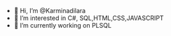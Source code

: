 - 👋 Hi, I’m @Karminadilara
- 👀 I’m interested in C#, SQL,HTML,CSS,JAVASCRIPT 
- 🌱 I’m currently working on PLSQL

<!---
Karminadilara/Karminadilara is a ✨ special ✨ repository because its `README.md` (this file) appears on your GitHub profile.
You can click the Preview link to take a look at your changes.
--->

